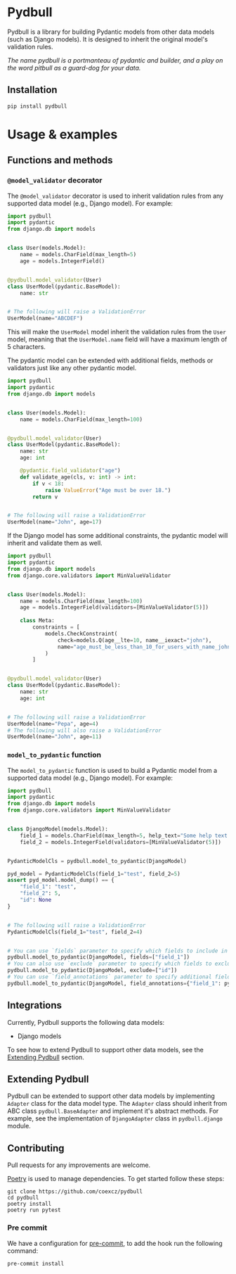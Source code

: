 # Pydbull
Pydbull is a library for building Pydantic models from other data models (such as Django models).
It is designed to inherit the original model's validation rules.

_The name pydbull is a portmanteau of _pydantic_ and _builder_, and a play on the word pitbull as a 
guard-dog for your data._


## Installation

```bash
pip install pydbull
```

# Usage & examples

## Functions and methods
### `@model_validator` decorator
The `@model_validator` decorator is used to inherit validation rules from any supported data model (e.g., Django model).
For example:
```python
import pydbull
import pydantic
from django.db import models


class User(models.Model):
    name = models.CharField(max_length=5)
    age = models.IntegerField()


@pydbull.model_validator(User)
class UserModel(pydantic.BaseModel):
    name: str


# The following will raise a ValidationError
UserModel(name="ABCDEF")
```

This will make the `UserModel` model inherit the validation rules from the `User` model, meaning that
the `UserModel.name` field will have a maximum length of 5 characters.


The pydantic model can be extended with additional fields, methods or validators just like any other pydantic model.
```python
import pydbull
import pydantic
from django.db import models


class User(models.Model):
    name = models.CharField(max_length=100)


@pydbull.model_validator(User)
class UserModel(pydantic.BaseModel):
    name: str
    age: int

    @pydantic.field_validator("age")
    def validate_age(cls, v: int) -> int:
        if v < 18:
            raise ValueError("Age must be over 18.")
        return v


# The following will raise a ValidationError
UserModel(name="John", age=17)
```

If the Django model has some additional constraints, the pydantic model will inherit and validate them as well.

```python
import pydbull
import pydantic
from django.db import models
from django.core.validators import MinValueValidator


class User(models.Model):
    name = models.CharField(max_length=100)
    age = models.IntegerField(validators=[MinValueValidator(5)])
    
    class Meta:
        constraints = [
            models.CheckConstraint(
                check=models.Q(age__lte=10, name__iexact="john"),
                name="age_must_be_less_than_10_for_users_with_name_john",
            )
        ]


@pydbull.model_validator(User)
class UserModel(pydantic.BaseModel):
    name: str
    age: int


# The following will raise a ValidationError
UserModel(name="Pepa", age=4)
# The following will also raise a ValidationError
UserModel(name="John", age=11)
```



### `model_to_pydantic` function
The `model_to_pydantic` function is used to build a Pydantic model from a supported data model (e.g., Django model). 
For example:
```python
import pydbull
import pydantic
from django.db import models
from django.core.validators import MinValueValidator


class DjangoModel(models.Model):
    field_1 = models.CharField(max_length=5, help_text="Some help text (will be inherited by Pydantic model)")
    field_2 = models.IntegerField(validators=[MinValueValidator(5)])


PydanticModelCls = pydbull.model_to_pydantic(DjangoModel)

pyd_model = PydanticModelCls(field_1="test", field_2=5)
assert pyd_model.model_dump() == {
    "field_1": "test",
    "field_2": 5,
    "id": None
}


# The following will raise a ValidationError
PydanticModelCls(field_1="test", field_2=4)


# You can use `fields` parameter to specify which fields to include in the Pydantic model.
pydbull.model_to_pydantic(DjangoModel, fields=["field_1"])
# You can also use `exclude` parameter to specify which fields to exclude from the Pydantic model.
pydbull.model_to_pydantic(DjangoModel, exclude=["id"])
# You can use `field_annotations` parameter to specify additional field annotations for the Pydantic model.
pydbull.model_to_pydantic(DjangoModel, field_annotations={"field_1": pydantic.Field(max_length=2, description="Some description")})
```

## Integrations
Currently, Pydbull supports the following data models:
- Django models

To see how to extend Pydbull to support other data models, see the [Extending Pydbull](#extending-pydbull) section.


## Extending Pydbull
Pydbull can be extended to support other data models by implementing `Adapter` class for the data model type.
The `Adapter` class should inherit from ABC class `pydbull.BaseAdapter` and implement it's abstract methods.
For example, see the implementation of `DjangoAdapter` class in `pydbull.django` module.


## Contributing
Pull requests for any improvements are welcome.

[Poetry](https://github.com/sdispater/poetry) is used to manage dependencies.
To get started follow these steps:

```shell
git clone https://github.com/coexcz/pydbull
cd pydbull
poetry install
poetry run pytest
```

### Pre commit

We have a configuration for
[pre-commit](https://github.com/pre-commit/pre-commit), to add the hook run the
following command:

```shell
pre-commit install
```
